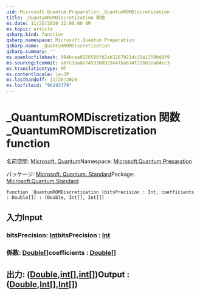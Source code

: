 ```yaml
---
uid: Microsoft.Quantum.Preparation._QuantumROMDiscretization
title: _QuantumROMDiscretization 関数
ms.date: 11/25/2020 12:00:00 AM
ms.topic: article
qsharp.kind: function
qsharp.namespace: Microsoft.Quantum.Preparation
qsharp.name: _QuantumROMDiscretization
qsharp.summary: ''
ms.openlocfilehash: 094bcea0156586fb2ab3287921dc31a13590d8f9
ms.sourcegitcommit: a87c1aa8e7453360025e47ba614f25b02ea84ec3
ms.translationtype: MT
ms.contentlocale: ja-JP
ms.lasthandoff: 11/26/2020
ms.locfileid: "96193779"
---
```

# <a name="_quantumromdiscretization-function"></a><span data-ttu-id="58a7b-102">_QuantumROMDiscretization 関数</span><span class="sxs-lookup"><span data-stu-id="58a7b-102">_QuantumROMDiscretization function</span></span>

<span data-ttu-id="58a7b-103">名前空間: [Microsoft. Quantum](xref:Microsoft.Quantum.Preparation)</span><span class="sxs-lookup"><span data-stu-id="58a7b-103">Namespace: [Microsoft.Quantum.Preparation](xref:Microsoft.Quantum.Preparation)</span></span>

<span data-ttu-id="58a7b-104">パッケージ: [Microsoft. Quantum. Standard](https://nuget.org/packages/Microsoft.Quantum.Standard)</span><span class="sxs-lookup"><span data-stu-id="58a7b-104">Package: [Microsoft.Quantum.Standard](https://nuget.org/packages/Microsoft.Quantum.Standard)</span></span>




```qsharp
function _QuantumROMDiscretization (bitsPrecision : Int, coefficients : Double[]) : (Double, Int[], Int[])
```


## <a name="input"></a><span data-ttu-id="58a7b-105">入力</span><span class="sxs-lookup"><span data-stu-id="58a7b-105">Input</span></span>

### <a name="bitsprecision--int"></a><span data-ttu-id="58a7b-106">bitsPrecision: [Int](xref:microsoft.quantum.lang-ref.int)</span><span class="sxs-lookup"><span data-stu-id="58a7b-106">bitsPrecision : [Int](xref:microsoft.quantum.lang-ref.int)</span></span>




### <a name="coefficients--double"></a><span data-ttu-id="58a7b-107">係数: [Double](xref:microsoft.quantum.lang-ref.double)[]</span><span class="sxs-lookup"><span data-stu-id="58a7b-107">coefficients : [Double](xref:microsoft.quantum.lang-ref.double)[]</span></span>





## <a name="output--doubleintint"></a><span data-ttu-id="58a7b-108">出力: ([Double](xref:microsoft.quantum.lang-ref.double),[int](xref:microsoft.quantum.lang-ref.int)[],[int](xref:microsoft.quantum.lang-ref.int)[])</span><span class="sxs-lookup"><span data-stu-id="58a7b-108">Output : ([Double](xref:microsoft.quantum.lang-ref.double),[Int](xref:microsoft.quantum.lang-ref.int)[],[Int](xref:microsoft.quantum.lang-ref.int)[])</span></span>

